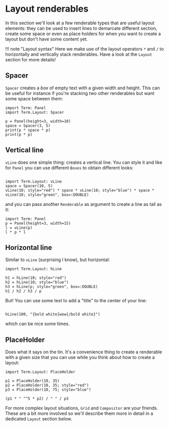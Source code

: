 # Layout renderables

In this section we'll look at a few renderable types that are useful layout elements: they can be used to insert lines to demarcate different section, create some space or even as place holders for when you want to create a layout but don't have some content yet. 

!!! note "Layout syntax"
    Here we make use of the layout operators `*` and `/` to horizontally and vertically stack renderables. Have a look at the `Layout` section for more details!

## Spacer
`Spacer` creates a *box* of empty text with a given width and height. This can be useful for instance if you're stacking two other renderables but want some space between them:
```@example layout
import Term: Panel
import Term.Layout: Spacer

p = Panel(height=3, width=10)
space = Spacer(3, 5)
print(p * space * p)
print(p * p)
```

## Vertical line
`vLine` does one simple thing: creates a vertical line. You can style it and like for `Panel` you can use different `Boxes` to obtain different looks:
```@example layout

import Term.Layout: vLine
space = Spacer(10, 5)
vLine(10; style="red") * space * vLine(10; style="blue") * space * vLine(10; style="green", box=:DOUBLE)
```

and you can pass another `Renderable` as argument to create a line as tall as it:
```@example layout
import Term: Panel
p = Panel(height=3, width=15)
l = vLine(p)
l * p * l
```

## Horizontal line
Similar to `vLine` (surprising I know), but horizontal:
```@example layout
import Term.Layout: hLine

h1 = hLine(10; style="red")
h2 = hLine(10; style="blue")
h3 = hLine(p; style="green", box=:DOUBLE)
h1 / h2 / h3 / p
```

But! You can use some text to add a "title" to the center of your line:
```@example layout

hLine(100, "{bold white}wow{/bold white}")
```

which can be nice some times. 


## PlaceHolder
Does what it says on the tin. It's a convenience thing to create a renderable with a given size that you can use while you think about how to create a layout:

```@example layout
import Term.Layout: PlaceHolder

p1 = PlaceHolder(10, 35)
p2 = PlaceHolder(10, 35; style="red")
p3 = PlaceHolder(10, 75; style="blue")

(p1 * " "^5 * p2) / " " / p3
```


For more complex layout situations, `Grid` and `Compositor` are your friends. These are a bit more involved so we'll describe them more in detail in a dedicated `Layout` section below. 